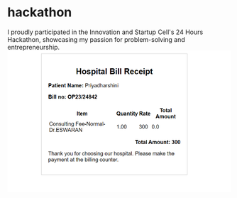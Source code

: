 # hackathon
I proudly participated in the Innovation and Startup Cell's 24 Hours Hackathon, showcasing my passion for problem-solving and entrepreneurship.
![Preview](bill.png)
